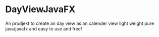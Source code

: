 # DayViewJavaFX
An prodjekt to create an day view as an calender view light weight pure java/javafx and easy to use and free! 

